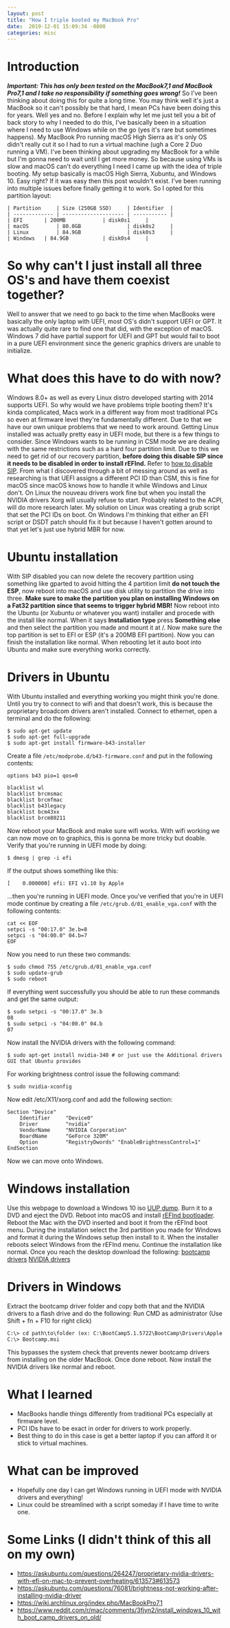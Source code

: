 ```yaml
---
layout:	post
title: "How I triple booted my MacBook Pro"
date:  2019-12-01 15:09:34 -0800
categories: misc
---
```

# **Introduction**
***Important: This has only been tested on the MacBook7,1 and MacBook Pro7,1 and I take no responsibility if something goes wrong!***
So I've been thinking about doing this for quite a long time. You may think well it's just a MacBook so it can't possibly be that hard, I mean PCs have been doing this for years. Well yes and no.
Before I explain why let me just tell you a bit of back story to why I needed to do this, I've basically been in a situation where I need to use Windows while on the go (yes it's rare but sometimes happens).
My MacBook Pro running macOS High Sierra as it's only OS didn't really cut it so I had to run a virtual machine (ugh a Core 2 Duo running a VM). 
I've been thinking about upgrading my MacBook for a while but I'm gonna need to wait until I get more money. So because using VMs is slow and macOS can't do everything I need I came up with the idea of triple booting.
My setup basically is macOS High Sierra, Xubuntu, and Windows 10. Easy right? If it was easy then this post wouldn't exist. I've been running into multiple issues before finally getting it to work.
So I opted for this partition layout:
```
| Partition     | Size (250GB SSD)     | Identifier  |
| ------------- | -------------------- | ----------- |
| EFI      	| 200MB 	       | disk0s1     |
| macOS         | 80.0GB               | disk0s2     |
| Linux         | 84.9GB               | disk0s3     |
| Windows	| 84.9GB	       | disk0s4     |
```

# **So why can't I just install all three OS's and have them coexist together?**
Well to answer that we need to go back to the time when MacBooks were basically the only laptop with UEFI, most OS's didn't
support UEFI or GPT. It was actually quite rare to find one that did, with the exception of macOS. Windows 7 did have partial support for UEFI and GPT but would fail to boot in a pure UEFI environment
since the generic graphics drivers are unable to initialize.

# **What does this have to do with now?**
Windows 8.0+ as well as every Linux distro developed starting with 2014 supports UEFI. So why would we have problems triple booting them?
It's kinda complicated, Macs work in a different way from most traditional PCs so even at firmware level they're fundamentally different. Due to that we have our own unique problems that we need to work around.
Getting Linux installed was actually pretty easy in UEFI mode, but there is a few things to consider. Since Windows wants to be running in CSM mode we are dealing with the same restrictions such as a hard four partition limit.
Due to this we need to get rid of our recovery partition, **before doing this disable SIP since it needs to be disabled in order to install rEFInd.** Refer to [how to disable SIP](https://www.macworld.co.uk/how-to/mac/how-turn-off-mac-os-x-system-integrity-protection-rootless-3638975/ "how to disable SIP").
From what I discovered through a bit of messing around as well as researching is that UEFI assigns a different PCI ID than CSM, this is fine for macOS since macOS knows how to handle it while Windows and Linux don't. 
On Linux the nouveau drivers work fine but when you install the NVIDIA drivers Xorg will usually refuse to start. Probably related to the ACPI, will do more research later. My solution on Linux was creating a grub script that set the PCI IDs on boot. 
On Windows I'm thinking that either an EFI script or DSDT patch should fix it but because I haven't gotten around to that yet let's just use hybrid MBR for now.

# **Ubuntu installation**
With SIP disabled you can now delete the recovery partition using something like gparted to avoid hitting the 4 partition limit **do not touch the ESP**, now reboot into macOS and use disk utility to partition the drive into three. **Make sure to make the partition you plan on installing Windows on a Fat32 partition since that seems to trigger hybrid MBR!**
Now reboot into the Ubuntu (or Xubuntu or whatever you want) installer and procede with the install like normal. When it says **Installation type** press **Something else** and then select the partition you made and mount it at /.
Now make sure the top partition is set to EFI or ESP (it's a 200MB EFI partition). Now you can finish the installation like normal. When rebooting let it auto boot into Ubuntu and make sure everything works correctly.

# **Drivers in Ubuntu**
With Ubuntu installed and everything working you might think you're done. Until you try to connect to wifi and that doesn't work, this is because the proprietary broadcom drivers aren't installed.
Connect to ethernet, open a terminal and do the following:
```
$ sudo apt-get update
$ sudo apt-get full-upgrade
$ sudo apt-get install firmware-b43-installer
```
Create a file ``/etc/modprobe.d/b43-firmware.conf`` and put in the following contents:
```
options b43 pio=1 qos=0

blacklist wl
blacklist brcmsmac
blacklist brcmfmac
blacklist b43legacy
blacklist bcm43xx
blacklist brcm80211
```
Now reboot your MacBook and make sure wifi works. With wifi working we can now move on to graphics, this is gonna be more tricky but doable. Verify that you're running in UEFI mode by doing:
```
$ dmesg | grep -i efi
```
If the output shows something like this:
```
[    0.000000] efi: EFI v1.10 by Apple
```
...then you're running in UEFI mode.
Once you've verified that you're in UEFI mode continue by creating a file ``/etc/grub.d/01_enable_vga.conf`` with the following contents:
```
cat << EOF
setpci -s "00:17.0" 3e.b=8
setpci -s "04:00.0" 04.b=7
EOF
```
Now you need to run these two commands:
```
$ sudo chmod 755 /etc/grub.d/01_enable_vga.conf
$ sudo update-grub
$ sudo reboot
```
If everything went successfully you should be able to run these commands and get the same output:
```
$ sudo setpci -s "00:17.0" 3e.b
08
$ sudo setpci -s "04:00.0" 04.b
07
```
Now install the NVIDIA drivers with the following command:
```
$ sudo apt-get install nvidia-340 # or just use the Additional drivers GUI that Ubuntu provides
```
For working brightness control issue the following command:
```
$ sudo nvidia-xconfig
```
Now edit /etc/X11/xorg.conf and add the following section:
```
Section "Device"
    Identifier     "Device0"
    Driver         "nvidia"
    VendorName     "NVIDIA Corporation"
    BoardName      "GeForce 320M"
    Option         "RegistryDwords" "EnableBrightnessControl=1"
EndSection
```
Now we can move onto Windows.
# **Windows installation**
Use this webpage to download a Windows 10 iso [UUP dump](https://uupdump.ml/).
Burn it to a DVD and eject the DVD. Reboot into macOS and install [rEFInd bootloader](https://sourceforge.net/projects/refind/).
Reboot the Mac with the DVD inserted and boot it from the rEFInd boot menu. During the installation select the 3rd partition you made for Windows and format it during the Windows setup then install to it.
When the installer reboots select Windows from the rEFInd menu. Continue the installation like normal. Once you reach the desktop download the following: [bootcamp drivers](https://support.apple.com/kb/DL1836) [NVIDIA drivers](https://us.download.nvidia.com/Windows/320.00/320.00-notebook-win8-win7-64bit-international-beta.exe)

# **Drivers in Windows**
Extract the bootcamp driver folder and copy both that and the NVIDIA drivers to a flash drive and do the following:
Run CMD as administrator (Use Shift + fn + F10 for right click)
```
C:\> cd path\to\folder (ex: C:\BootCamp5.1.5722\BootCamp\Drivers\Apple
C:\> Bootcamp.msi
```
This bypasses the system check that prevents newer bootcamp drivers from installing on the older MacBook. Once done reboot.
Now install the NVIDIA drivers like normal and reboot.

# **What I learned**
* MacBooks handle things differently from traditional PCs especially at firmware level.
* PCI IDs have to be exact in order for drivers to work properly.
* Best thing to do in this case is get a better laptop if you can afford it or stick to virtual machines.

# **What can be improved**
* Hopefully one day I can get Windows running in UEFI mode with NVIDIA drivers and everything!
* Linux could be streamlined with a script someday if I have time to write one.

# **Some Links (I didn't think of this all on my own)**
* <https://askubuntu.com/questions/264247/proprietary-nvidia-drivers-with-efi-on-mac-to-prevent-overheating/613573#613573>
* <https://askubuntu.com/questions/76081/brightness-not-working-after-installing-nvidia-driver>
* <https://wiki.archlinux.org/index.php/MacBookPro7,1>
* <https://www.reddit.com/r/mac/comments/3fjyn2/install_windows_10_with_boot_camp_drivers_on_old/>

